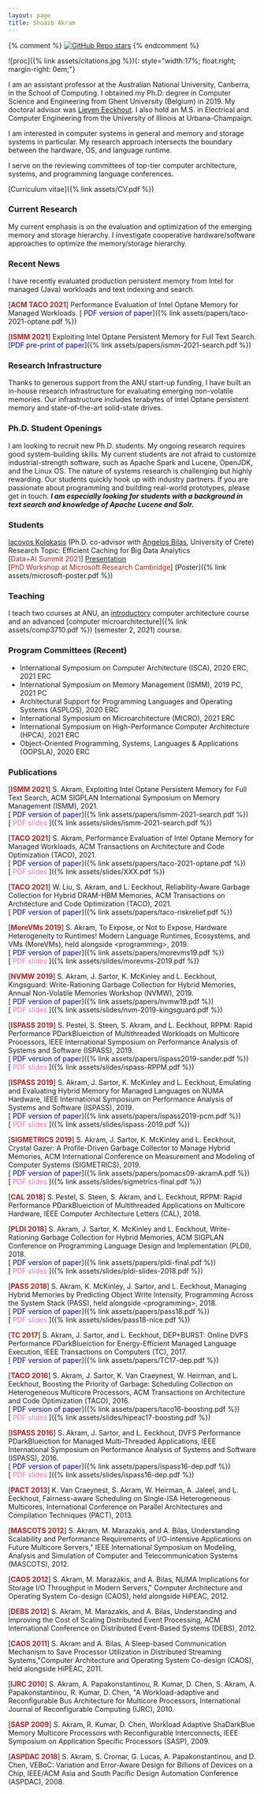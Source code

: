 ```yaml
---
layout: page
title: Shoaib Akram
---
```


{% comment %} [![GitHub Repo stars](https://img.shields.io/github/stars/nicolas-van/bootstrap-4-github-pages?style=social)](https://github.com/nicolas-van/bootstrap-4-github-pages) {% endcomment %}

![proc]({% link assets/citations.jpg %}){: style="width:17%; float:right; margin-right: 0em;"}

I am an assistant professor at the Australian National University, Canberra, in
the School of Computing. I obtained my Ph.D. degree in Computer Science and
Engineering from Ghent University (Belgium) in 2019.  My doctoral advisor was
[Lieven Eeckhout](https://users.elis.ugent.be/~leeckhou/). I also hold an M.S. in
Electrical and Computer Engineering from the University of Illinois at
Urbana-Champaign. 

I am interested in computer systems in general and memory and storage systems
in particular. My research approach intersects the boundary between the
hardware, OS, and language runtime.

I serve on the reviewing committees of top-tier computer architecture, systems,
and programming language conferences.

[Curriculum vitae]({% link assets/CV.pdf %})

### Current Research

My current emphasis is on the evaluation and optimization of the emerging
memory and storage hierarchy.  I investigate cooperative hardware/software
approaches to optimize the memory/storage hierarchy.


### Recent News

I have recently evaluated production persistent memory from Intel for managed
(Java) workloads and text indexing and search. 

[<span style="color:FireBrick"><b>ACM TACO 2021</b></span>] Performance Evaluation of Intel Optane Memory for Managed Workloads. [<span style="color:DarkBlue"> PDF version of paper</span>]({% link assets/papers/taco-2021-optane.pdf %})

[<span style="color:FireBrick"><b>ISMM 2021</b></span>] Exploiting Intel Optane Persistent Memory for Full Text Search. <br> [<span style="color:DarkBlue">PDF pre-print of paper</span>]({% link assets/papers/ismm-2021-search.pdf %})

### Research Infrastructure

Thanks to generous support from the ANU start-up funding, I have built an
in-house research infrastructure for evaluating emerging non-volatile memories.
Our infrastructure includes terabytes of Intel Optane persistent memory and
state-of-the-art solid-state drives.

### Ph.D. Student Openings

I am looking to recruit new Ph.D. students. My ongoing research requires good
system-building skills. My current students are not afraid to customize
industrial-strength software, such as Apache Spark and Lucene, OpenJDK, and the
Linux OS. The nature of systems research is challenging but highly rewarding.
Our students quickly hook up with industry partners. If you are passionate
about programming and building real-world prototypes, please get in touch.
***I am especially looking for students with a background in text search and knowledge of Apache Lucene and Solr.***

### Students

[Iacovos Kolokasis](https://www.csd.uoc.gr/~kolokasis/) (Ph.D. co-advisor with [Angelos Bilas](http://users.ics.forth.gr/~bilas/), University of Crete) <br>
Research Topic: Efficient Caching for Big Data Analytics <br>
[<span style="color:FireBrick">Data+AI Summit 2021</span>] [Presentation](https://www.youtube.com/watch?v=O1PzEmUJ-X0&ab_channel=Databricks)<br> 
[<span style="color:FireBrick">PhD Workshop at Microsoft Research Cambridge</span>] [Poster]({% link assets/microsoft-poster.pdf %})


### Teaching

I teach two courses at ANU, an
[introductory](https://cs.anu.edu.au/courses/engn2219/) computer architecture
course and an advanced [computer microarchitecture]({% link assets/comp3710.pdf
%}) (semester 2, 2021) course.

### Program Committees (Recent)

* International Symposium on Computer Architecture (ISCA), 2020 ERC, 2021 ERC
* International Symposium on Memory Management (ISMM), 2019 PC, 2021 PC
* Architectural Support for Programming Languages and Operating Systems (ASPLOS), 2020 ERC
* International Symposium on Microarchitecture (MICRO), 2021 ERC
* International Symposium on High-Performance Computer Architecture (HPCA), 2021 ERC
* Object-Oriented Programming, Systems, Languages & Applications (OOPSLA), 2020 ERC

### Publications

[<span style="color:FireBrick"><b>ISMM 2021</b></span>] S. Akram, Exploiting Intel Optane Persistent Memory for Full Text Search, ACM SIGPLAN International Symposium on Memory Management (ISMM), 2021. 
<br>[<span style="color:DarkBlue"> PDF version of paper</span>]({% link assets/papers/ismm-2021-search.pdf %}) <br> [<span style="color:HotPink"> PDF slides </span>]({% link assets/slides/ismm-2021-search.pdf %})


[<span style="color:FireBrick"><b>TACO 2021</b></span>] S. Akram, Performance Evaluation of Intel Optane Memory for Managed Workloads, ACM Transactions on Architecture and Code Optimization (TACO), 2021.
<br> [<span style="color:DarkBlue"> PDF version of paper</span>]({% link assets/papers/taco-2021-optane.pdf %}) <br> [<span style="color:HotPink"> PDF slides </span>]({% link assets/slides/XXX.pdf %})

[<span style="color:FireBrick"><b>TACO 2021</b></span>] W. Liu, S. Akram, and L. Eeckhout, Reliability-Aware Garbage Collection for Hybrid DRAM-HBM Memories, ACM Transactions on Architecture and Code Optimization (TACO), 2021.
<br> [<span style="color:DarkBlue"> PDF version of paper</span>]({% link assets/papers/taco-riskrelief.pdf %}) 


[<span style="color:FireBrick"><b>MoreVMs 2019</b></span>] S. Akram, To Expose, or Not to Expose, Hardware Heterogeneity to Runtimes! Modern Language Runtimes, Ecosystems, and VMs (MoreVMs), held alongside \<programming\>, 2019.
<br> [<span style="color:DarkBlue"> PDF version of paper</span>]({% link assets/papers/morevms19.pdf %}) <br> [<span style="color:HotPink"> PDF slides </span>]({% link assets/slides/morevms-2019.pdf %})


[<span style="color:FireBrick"><b>NVMW 2019</b></span>] S. Akram, J. Sartor, K. McKinley and L. Eeckhout, Kingsguard: Write-Rationing Garbage Collection for Hybrid Memories, Annual Non-Volatile Memories Workshop (NVMW), 2019.
<br> [<span style="color:DarkBlue"> PDF version of paper</span>]({% link assets/papers/nvmw19.pdf %}) <br> [<span style="color:HotPink"> PDF slides </span>]({% link assets/slides/nvm-2019-kingsguard.pdf %})


[<span style="color:FireBrick"><b>ISPASS 2019</b></span>] S. Pestel, S. Steen, S. Akram, and L. Eeckhout, RPPM: Rapid Performance PDarkBlueiction of Multithreaded Workloads on Multicore Processors, IEEE International Symposium on Performance Analysis of Systems and Software (ISPASS), 2019. 
<br> [<span style="color:DarkBlue"> PDF version of paper</span>]({% link assets/papers/ispass2019-sander.pdf %}) <br> [<span style="color:HotPink"> PDF slides </span>]({% link assets/slides/ispass-RPPM.pdf %})


[<span style="color:FireBrick"><b>ISPASS 2019</b></span>] S. Akram, J. Sartor, K. McKinley and L. Eeckhout, Emulating and Evaluating Hybrid Memory for Managed Languages on NUMA Hardware, IEEE International Symposium on Performance Analysis of Systems and Software (ISPASS), 2019. 
<br> [<span style="color:DarkBlue"> PDF version of paper</span>]({% link assets/papers/ispass2019-pcm.pdf %}) <br> [<span style="color:HotPink"> PDF slides </span>]({% link assets/slides/ispass-2019.pdf  %})


[<span style="color:FireBrick"><b>SIGMETRICS 2019</b></span>] S. Akram, J. Sartor, K. McKinley and L. Eeckhout, Crystal Gazer: A Profile-Driven Garbage
Collector to Manage Hybrid Memories, ACM International Conference on Measurement and Modeling of Computer Systems
(SIGMETRICS), 2019.
<br> [<span style="color:DarkBlue"> PDF version of paper</span>]({% link assets/papers/pomacs09-akramA.pdf %}) <br> [<span style="color:HotPink"> PDF slides </span>]({% link assets/slides/sigmetrics-final.pdf %})


[<span style="color:FireBrick"><b>CAL 2018</b></span>] S. Pestel, S. Steen, S. Akram, and L. Eeckhout, RPPM: Rapid Performance PDarkBlueiction of Multithreaded Applications on Multicore Hardware, IEEE Computer Architecture Letters (CAL), 2018.

[<span style="color:FireBrick"><b>PLDI 2018</b></span>] S. Akram, J. Sartor, K. McKinley and L. Eeckhout, Write-Rationing Garbage Collection for Hybrid Memories, ACM SIGPLAN Conference on Programming Language Design and Implementation (PLDI), 2018. 
<br> [<span style="color:DarkBlue"> PDF version of paper</span>]({% link assets/papers/pldi-final.pdf %}) <br> [<span style="color:HotPink"> PDF slides </span>]({% link assets/slides/pldi-slides-2018.pdf %})


[<span style="color:FireBrick"><b>PASS 2018</b></span>] S. Akram, K. McKinley, J. Sartor, and L. Eeckhout, Managing Hybrid Memories by Predicting Object Write Intensity, Programming Across the System Stack (PASS), held alongside \<programming\>, 2018.
<br> [<span style="color:DarkBlue"> PDF version of paper</span>]({% link assets/papers/pass18.pdf %}) <br> [<span style="color:HotPink"> PDF slides </span>]({% link assets/slides/pass18-nice.pdf %})


[<span style="color:FireBrick"><b>TC 2017</b></span>] S. Akram, J. Sartor, and L. Eeckhout, DEP+BURST: Online DVFS Performance PDarkBlueiction for Energy-Efficient Managed Language Execution, IEEE Transactions on Computers (TC), 2017.
<br> [<span style="color:DarkBlue"> PDF version of paper</span>]({% link assets/papers/TC17-dep.pdf %}) 


[<span style="color:FireBrick"><b>TACO 2016</b></span>] S. Akram, J. Sartor, K. Van Craeynest, W. Heirman, and L. Eeckhout, Boosting the Priority of Garbage: Scheduling Collection on Heterogeneous Multicore Processors, ACM Transactions on Architecture and Code Optimization (TACO), 2016.
<br> [<span style="color:DarkBlue"> PDF version of paper</span>]({% link assets/papers/taco16-boosting.pdf %}) <br> [<span style="color:HotPink"> PDF slides </span>]({% link assets/slides/hipeac17-boosting.pdf %})


[<span style="color:FireBrick"><b>ISPASS 2016</b></span>] S. Akram, J. Sartor, and L. Eeckhout, DVFS Performance PDarkBlueiction for Managed Multi-Threaded Applications, IEEE International Symposium on Performance Analysis of Systems and Software (ISPASS), 2016. 
<br> [<span style="color:DarkBlue"> PDF version of paper</span>]({% link assets/papers/ispass16-dep.pdf %}) <br> [<span style="color:HotPink"> PDF slides </span>]({% link assets/slides/ispass16-dep.pdf %})


[<span style="color:FireBrick"><b>PACT 2013</b></span>] K. Van Craeynest, S. Akram, W. Heirman, A. Jaleel, and L. Eeckhout, Fairness-aware Scheduling on Single-ISA Heterogeneous Multicores, International Conference on Parallel Architectures and Compilation Techniques (PACT), 2013. 

[<span style="color:FireBrick"><b>MASCOTS 2012</b></span>] S. Akram, M. Marazakis, and A. Bilas, Understanding Scalability and Performance Requirements of I/O-intensive Applications on Future Multicore Servers," IEEE International Symposium on Modeling, Analysis and Simulation of Computer and Telecommunication Systems (MASCOTS), 2012. 

[<span style="color:FireBrick"><b>CAOS 2012</b></span>] S. Akram, M. Marazakis, and A. Bilas, NUMA Implications for Storage I/O Throughput in Modern Servers,"
Computer Architecture and Operating System Co-design (CAOS), held alongside HiPEAC, 2012.

[<span style="color:FireBrick"><b>DEBS 2012</b></span>] S. Akram, M. Marazakis, and A. Bilas, Understanding and Improving the Cost of Scaling Distributed Event Processing, ACM International Conference on Distributed Event-Based Systems (DEBS), 2012.

[<span style="color:FireBrick"><b>CAOS 2011</b></span>] S. Akram and A. Bilas, A Sleep-based Communication Mechanism to Save Processor Utilization in Distributed Streaming Systems,"Computer Architecture and Operating System Co-design (CAOS), held alongside HiPEAC, 2011.

[<span style="color:FireBrick"><b>IJRC 2010</b></span>] S. Akram, A. Papakonstantinou, R. Kumar, D. Chen, S. Akram, A. Papakonstantinou, R. Kumar, D. Chen, "A Workload-adaptive and Reconfigurable Bus Architecture for Multicore Processors, International Journal of Reconfigurable Computing (IJRC), 2010.

[<span style="color:FireBrick"><b>SASP 2009</b></span>] S. Akram, R. Kumar, D. Chen, Workload Adaptive ShaDarkBlue Memory Multicore Processors with Reconfigurable Interconnects, IEEE Symposium on Application Specific Processors (SASP), 2009.

[<span style="color:FireBrick"><b>ASPDAC 2018</b></span>] S. Akram, S. Cromar, G. Lucas, A. Papakonstantinou, and D. Chen, VEBoC: Variation and Error-Aware Design for Billions of Devices on a Chip, IEEE/ACM Asia and South Pacific Design Automation Conference (ASPDAC), 2008.
